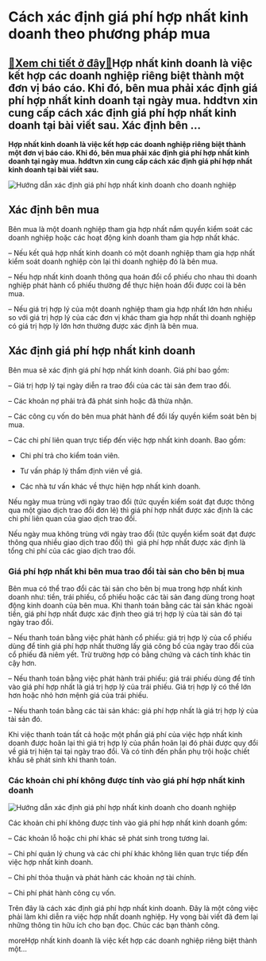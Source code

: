 Cách xác định giá phí hợp nhất kinh doanh theo phương pháp mua
==============================================================

[:gift:Xem chi tiết ở đây:gift:](https://hddtvn.com/cach-xac-dinh-gia-phi-hop-nhat-kinh-doanh-theo-phuong-phap-mua/)Hợp nhất kinh doanh là việc kết hợp các doanh nghiệp riêng biệt thành một đơn vị báo cáo. Khi đó, bên mua phải xác định giá phí hợp nhất kinh doanh tại ngày mua. hddtvn xin cung cấp cách xác định giá phí hợp nhất kinh doanh tại bài viết sau. Xác định bên …
----------------------------------------------------------------------------------------------------------------------------------------------------------------------------------------------------------------------------------------------------------------

**Hợp nhất kinh doanh là việc kết hợp các doanh nghiệp riêng biệt thành một đơn vị báo cáo. Khi đó, bên mua phải xác định giá phí hợp nhất kinh doanh tại ngày mua. hddtvn xin cung cấp cách xác định giá phí hợp nhất kinh doanh tại bài viết sau.**


![Hướng dẫn xác định giá phí hợp nhất kinh doanh cho doanh nghiệp](https://hddtvn.com/wp-content/uploads/2021/01/consolidationlargeformat-1566400146300984048306.jpg "Hướng dẫn xác định giá phí hợp nhất kinh doanh cho doanh nghiệp")


Xác định bên mua
----------------


Bên mua là một doanh nghiệp tham gia hợp nhất nắm quyền kiểm soát các doanh nghiệp hoặc các hoạt động kinh doanh tham gia hợp nhất khác.


– Nếu kết quả hợp nhất kinh doanh có một doanh nghiệp tham gia hợp nhất kiểm soát doanh nghiệp còn lại thì doanh nghiệp đó là bên mua.


– Nếu hợp nhất kinh doanh thông qua hoán đổi cổ phiếu cho nhau thì doanh nghiệp phát hành cổ phiếu thường để thực hiện hoán đổi được coi là bên mua.


– Nếu giá trị hợp lý của một doanh nghiệp tham gia hợp nhất lớn hơn nhiều so với giá trị hợp lý của các đơn vị khác tham gia hợp nhất thì doanh nghiệp có giá trị hợp lý lớn hơn thường được xác định là bên mua.


Xác định giá phí hợp nhất kinh doanh
------------------------------------


Bên mua sẽ xác định giá phí hợp nhất kinh doanh. Giá phí bao gồm:


– Giá trị hợp lý tại ngày diễn ra trao đổi của các tài sản đem trao đổi.


– Các khoản nợ phải trả đã phát sinh hoặc đã thừa nhận.


– Các công cụ vốn do bên mua phát hành để đổi lấy quyền kiểm soát bên bị mua.


– Các chi phí liên quan trực tiếp đến việc hợp nhất kinh doanh. Bao gồm:


+ Chi phí trả cho kiểm toán viên.


+ Tư vấn pháp lý thẩm định viên về giá.


+ Các nhà tư vấn khác về thực hiện hợp nhất kinh doanh.


Nếu ngày mua trùng với ngày trao đổi (tức quyền kiểm soát đạt được thông qua một giao dịch trao đổi đơn lẻ) thì giá phí hợp nhất được xác định là các chi phí liên quan của giao dịch trao đổi.


Nếu ngày mua không trùng với ngày trao đổi (tức quyền kiểm soát đạt được thông qua nhiều giao dịch trao đổi) thì  giá phí hợp nhất được xác định là tổng chi phí của các giao dịch trao đổi.


### Giá phí hợp nhất khi bên mua trao đổi tài sản cho bên bị mua


Bên mua có thể trao đổi các tài sản cho bên bị mua trong hợp nhất kinh doanh như: tiền, trái phiếu, cổ phiếu hoặc các tài sản đang dùng trong hoạt động kinh doanh của bên mua. Khi thanh toán bằng các tài sản khác ngoài tiền, giá phí hợp nhất được xác định theo giá trị hợp lý của tài sản đó tại ngày trao đổi.


– Nếu thanh toán bằng việc phát hành cổ phiếu: giá trị hợp lý của cổ phiếu dùng để tính giá phí hợp nhất thường lấy giá công bố của ngày trao đổi của cổ phiếu đã niêm yết. Trừ trường hợp có bằng chứng và cách tính khác tin cậy hơn.


– Nếu thanh toán bằng việc phát hành trái phiếu: giá trái phiếu dùng để tính vào giá phí hợp nhất là giá trị hợp lý của trái phiếu. Giá trị hợp lý có thể lớn hơn hoặc nhỏ hơn mệnh giá của trái phiếu.


– Nếu thanh toán bằng các tài sản khác: giá phí hợp nhất là giá trị hợp lý của tài sản đó.


Khi việc thanh toán tất cả hoặc một phần giá phí của việc hợp nhất kinh doanh được hoãn lại thì giá trị hợp lý của phần hoãn lại đó phải được quy đổi về giá trị hiện tại tại ngày trao đổi. Và có tính đến phần phụ trội hoặc chiết khấu sẽ phát sinh khi thanh toán.


### Các khoản chi phí không được tính vào giá phí hợp nhất kinh doanh


![Hướng dẫn xác định giá phí hợp nhất kinh doanh cho doanh nghiệp](https://hddtvn.com/wp-content/uploads/2021/01/hop-nhat-kinh-doanh.jpg "Hướng dẫn xác định giá phí hợp nhất kinh doanh cho doanh nghiệp")


Các khoản chi phí không được tính vào giá phí hợp nhất kinh doanh gồm:


– Các khoản lỗ hoặc chi phí khác sẽ phát sinh trong tương lai.


– Chi phí quản lý chung và các chi phí khác không liên quan trực tiếp đến việc hợp nhất kinh doanh.


– Chi phí thỏa thuận và phát hành các khoản nợ tài chính.


– Chi phí phát hành công cụ vốn.


Trên đây là cách xác định giá phí hợp nhất kinh doanh. Đây là một công việc phải làm khi diễn ra việc hợp nhất doanh nghiệp. Hy vọng bài viết đã đem lại những thông tin hữu ích cho bạn đọc. Chúc các bạn thành công.


moreHợp nhất kinh doanh là việc kết hợp các doanh nghiệp riêng biệt thành một…

